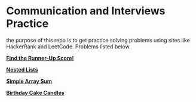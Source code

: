 # Communication and Interviews Practice

the purpose of this repo is to get practice solving problems using sites like HackerRank and LeetCode. Problems listed below.

**[Find the Runner-Up Score!](https://www.hackerrank.com/challenges/find-second-maximum-number-in-a-list/problem)**

**[Nested Lists](https://www.hackerrank.com/challenges/nested-list/problem)**

**[Simple Array Sum](https://www.hackerrank.com/challenges/simple-array-sum/problem)**

**[Birthday Cake Candles](https://www.hackerrank.com/challenges/birthday-cake-candles/forum)**
